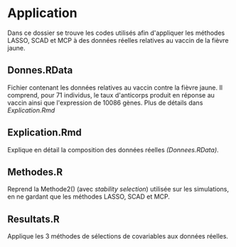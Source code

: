 
# Application

Dans ce dossier se trouve les codes utilisés afin d'appliquer les méthodes LASSO, SCAD et MCP à des données réelles relatives au vaccin de la fièvre jaune. 

## Donnes.RData

Fichier contenant les données relatives au vaccin contre la fièvre jaune. Il comprend, pour 71 individus, le taux d'anticorps produit en réponse au vaccin ainsi que l'expression de 10086 gènes. Plus de détails dans *Explication.Rmd*

## Explication.Rmd

Explique en détail la composition des données réelles *(Donnees.RData)*. 

## Methodes.R

Reprend la Methode2() (avec *stability selection*) utilisée sur les simulations, en ne gardant que les méthodes LASSO, SCAD et MCP. 

## Resultats.R

Applique les 3 méthodes de sélections de covariables aux données réelles.